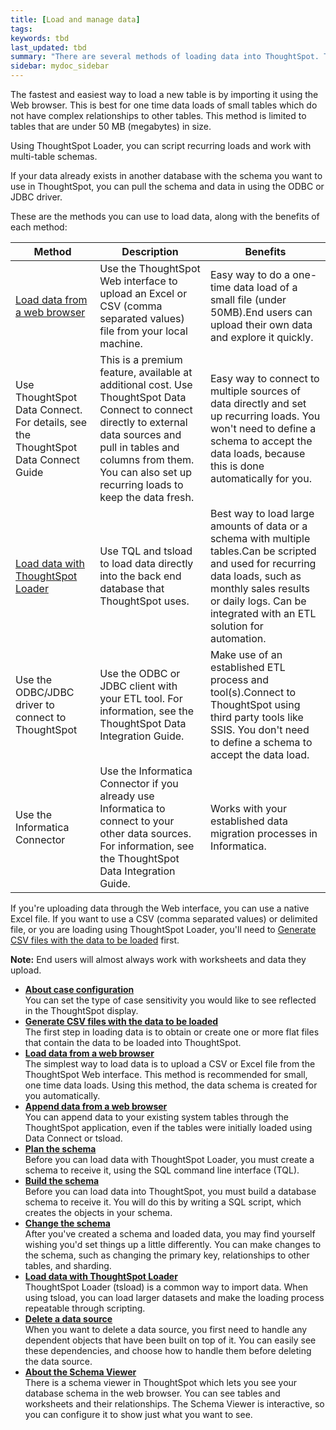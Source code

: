 ```yaml
---
title: [Load and manage data]
tags:
keywords: tbd
last_updated: tbd
summary: "There are several methods of loading data into ThoughtSpot. This section describes each method and why you might choose it above the others."
sidebar: mydoc_sidebar
---
```



The fastest and easiest way to load a new table is by importing it using the Web browser. This is best for one time data loads of small tables which do not have complex relationships to other tables. This method is limited to tables that are under 50 MB (megabytes) in size.

Using ThoughtSpot Loader, you can script recurring loads and work with multi-table schemas.

If your data already exists in another database with the schema you want to use in ThoughtSpot, you can pull the schema and data in using the ODBC or JDBC driver.

These are the methods you can use to load data, along with the benefits of each method:

|Method|Description|Benefits|
|------|-----------|--------|
|[Load data from a web browser](load_from_web_browserdita.html#)|Use the ThoughtSpot Web interface to upload an Excel or CSV (comma separated values) file from your local machine.|Easy way to do a one-time data load of a small file (under 50MB).End users can upload their own data and explore it quickly.|
|Use ThoughtSpot Data Connect. For details, see the ThoughtSpot Data Connect Guide|This is a premium feature, available at additional cost. Use ThoughtSpot Data Connect to connect directly to external data sources and pull in tables and columns from them. You can also set up recurring loads to keep the data fresh.|Easy way to connect to multiple sources of data directly and set up recurring loads. You won't need to define a schema to accept the data loads, because this is done automatically for you.|
|[Load data with ThoughtSpot Loader](use_data_importer.html#)|Use TQL and tsload to load data directly into the back end database that ThoughtSpot uses.|Best way to load large amounts of data or a schema with multiple tables.Can be scripted and used for recurring data loads, such as monthly sales results or daily logs. Can be integrated with an ETL solution for automation.|
|Use the ODBC/JDBC driver to connect to ThoughtSpot|Use the ODBC or JDBC client with your ETL tool. For information, see the ThoughtSpot Data Integration Guide.|Make use of an established ETL process and tool(s).Connect to ThoughtSpot using third party tools like SSIS. You don't need to define a schema to accept the data load.|
|Use the Informatica Connector|Use the Informatica Connector if you already use Informatica to connect to your other data sources. For information, see the ThoughtSpot Data Integration Guide.|Works with your established data migration processes in Informatica.|

If you're uploading data through the Web interface, you can use a native Excel file. If you want to use a CSV (comma separated values) or delimited file, or you are loading using ThoughtSpot Loader, you'll need to [Generate CSV files with the data to be loaded](load_from_web_browser.html#create-a-csv-file) first.

**Note:** End users will almost always work with worksheets and data they upload.

-   **[About case configuration](../../admin/loading/about_case_configuration.html)**  
You can set the type of case sensitivity you would like to see reflected in the ThoughtSpot display.
-   **[Generate CSV files with the data to be loaded](../../admin/loading/generate_flat_file.html)**  
The first step in loading data is to obtain or create one or more flat files that contain the data to be loaded into ThoughtSpot.
-   **[Load data from a web browser](../../admin/loading/load_from_web_browserdita.html)**  
The simplest way to load data is to upload a CSV or Excel file from the ThoughtSpot Web interface. This method is recommended for small, one time data loads. Using this method, the data schema is created for you automatically.
-   **[Append data from a web browser](../../admin/loading/append_data_from_a_web_browser.html)**  
 You can append data to your existing system tables through the ThoughtSpot application, even if the tables were initially loaded using Data Connect or tsload.
-   **[Plan the schema](../../admin/loading/plan_schema.html)**  
Before you can load data with ThoughtSpot Loader, you must create a schema to receive it, using the SQL command line interface (TQL).
-   **[Build the schema](../../admin/loading/create_schema.html)**  
Before you can load data into ThoughtSpot, you must build a database schema to receive it. You will do this by writing a SQL script, which creates the objects in your schema.
-   **[Change the schema](../../admin/loading/change_schema.html)**  
After you've created a schema and loaded data, you may find yourself wishing you'd set things up a little differently. You can make changes to the schema, such as changing the primary key, relationships to other tables, and sharding.
-   **[Load data with ThoughtSpot Loader](../../admin/loading/use_data_importer.html)**  
ThoughtSpot Loader (tsload) is a common way to import data. When using tsload, you can load larger datasets and make the loading process repeatable through scripting.
-   **[Delete a data source](../../admin/loading/about_dependencies.html)**  
When you want to delete a data source, you first need to handle any dependent objects that have been built on top of it. You can easily see these dependencies, and choose how to handle them before deleting the data source.
-   **[About the Schema Viewer](../../admin/loading/schema_viewer.html)**  
There is a schema viewer in ThoughtSpot which lets you see your database schema in the web browser. You can see tables and worksheets and their relationships. The Schema Viewer is interactive, so you can configure it to show just what you want to see.
